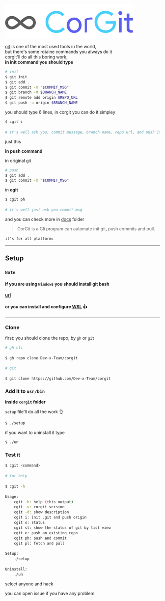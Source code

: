 # [<img src=.github/CG.svg align="center">]()

[git][gitUrl] is one of the most used tools in the world,
<br />
but there's some rotaine commands you always do it
<br />
corgit'll do all this boring work,
<br />
**in init command you should type**

```sh
# init
$ git init
$ git add .
$ git commit -m "$COMMIT_MSG"
$ git branch -M $BRANCH_NAME
$ git remote add origin $REPO_URL
$ git push -u origin $BRANCH_NAME
```

you should type 6 lines, in corgit you can do it simpley

```sh
$ cgit i

# it's well ask you, commit message, branch name, repo url, and push it
```

just this

**in push command**

in original git

```sh
# push
$ git add .
$ git commit -m "$COMMIT_MSG"
```

in **cgit**

```sh
$ cgit ph

# it's well just ask you commit msg
```

and you can check more in [docs](/docs/COMMANDS.md) folder

> CorGit is a Cli program can automate init git, push commits and pull.

`it's for all platforms`

---

## Setup

### **`Note`**
#### if you are using `Windows` you should install git bash

#### [url](https://git-scm.com/download/win)
#### **or you can install and configure [WSL][wslUrl]** 👍

---

### Clone

first: you should clone the repo, by `gh` or `git`

```bash
# gh cli

$ gh repo clone Dev-x-Team/corgit

# git

$ git clone https://github.com/Dev-x-Team/corgit
```

### Add it to `usr/bin`

**inside `corgit` folder**

`setup` file'll do all the work 👌

```bash
$ ./setup
```

if you want to uninstall it type

```bash
$ ./un
```

### Test it

```bash
$ cgit <command>

# for help

$ cgit -h

Usage:
    cgit -h: help (this output)
    cgit -v: corgit version
    cgit -d: show description
    cgit i: init .git and push origin
    cgit s: status
    cgit sl: show the status of git by list view
    cgit e: push an existing repo
    cgit ph: push and commit
    cgit pl: fetch and pull

Setup:
    ./setup

Uninstall:
    ./un
```

select anyone and hack

you can open issue if you have any problem

[wslUrl]: https://docs.microsoft.com/en-us/windows/wsl/
[gitUrl]: https://git-scm.com/
